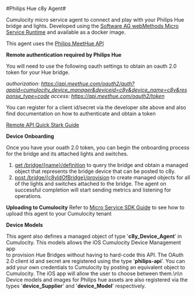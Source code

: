 #Philips Hue c8y Agent#

Cumulocity micro service agent to connect and play with your Philips Hue bridge and lights.
Developed using the [Software AG webMethods Micro Service Runtime](https://hub.docker.com/_/softwareag-webmethods-microservicesruntime) and available as a docker image.

This agent uses the [Philips MeetHue API](https://developers.meethue.com)

**Remote authentication required by Philips Hue**
 
 You will need to use the following oauth settings to obtain an oauth 2.0 token for your Hue bridge.
  
 *authorization: https://api.meethue.com/oauth2/auth?appid=cumulocity_device_manager&deviceid=c8y&device_name=c8y&response_type=code*
 *access: https://api.meethue.com/oauth2/token*
  
 You can register for a client id/secret via the developer site above and also find documentation on how to authenticate and obtain a token
 
 [Remote API Quick Stark Guide](https://developers.meethue.com/develop/hue-api/remote-api-quick-start-guide)
 
**Device Onboarding**

  Once you have your ouath 2.0 token, you can begin the onboarding process for the bridge and its attached lights and switches.
  
  1) [get /bridge/{name}/definition](./#/bridge/9627a8b7-1332-401b-878e-9fa641f418e4) to query the bridge and obtain a managed object
  that represents the bridge device that can be posted to c8y.
  2) [post /bridge/{c8yIdOfBridge}/provision](./#/bridge/6060f35b-3d59-402f-a3df-19df2edece0b) to create managed objects for
  all of the lights and switches attached to the bridge. The agent on successful completion will start sending metrics and listening for operations.
  
**Uploading to Cumulocity**
  Refer to [Micro Service SDK Guide](https://cumulocity.com/guides/microservice-sdk/introduction/) to see how to upload this agent to your
  Cumulocity tenant
  
**Device Models**

  This agent also defines a managed object of type '**c8y_Device_Agent**' in Cumulocity. This models allows the iOS Cumulocity Device Management app \
  to provision Hue Bridges without having to hard-code this API. The OAuth 2.0 client id and secret are registered using the type '**philips-api**'. You can add your own credentials to Cumulocity by posting an equivalent object to Cumulocity. The iOS app will allow the user to choose between them.\n\n\
  Device models and images for Philips hue assets are also registered via the types '**device_Supplier**' and '**device_Model**' respectively.
